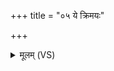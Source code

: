 +++
title = "०५ ये क्रिमयः"

+++
<details><summary>मूलम् (VS)</summary>

ये क्रिम॑यः शिति॒कक्षा॒ ये कृ॒ष्णाः शि॑ति॒बाह॑वः।  
ये के च॑ वि॒श्वरू॑पा॒स्तान्क्रिमी॑न् जम्भयामसि ॥
</details>